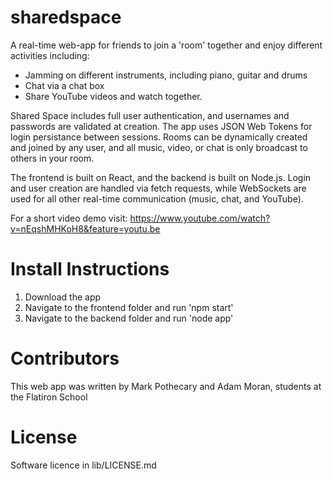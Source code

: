 # sharedspace
A real-time web-app for friends to join a 'room' together and enjoy different activities including:
* Jamming on different instruments, including piano, guitar and drums
* Chat via a chat box
* Share YouTube videos and watch together.

Shared Space includes full user authentication, and usernames and passwords are validated at creation. The app uses JSON Web Tokens for login persistance between sessions. Rooms can be dynamically created and joined by any user, and all music, video, or chat is only broadcast to others in your room.

The frontend is built on React, and the backend is built on Node.js. Login and user creation are handled via fetch requests, while WebSockets are used for all other real-time communication (music, chat, and YouTube).

For a short video demo visit:
https://www.youtube.com/watch?v=nEqshMHKoH8&feature=youtu.be

# Install Instructions
1. Download the app
2. Navigate to the frontend folder and run 'npm start'
3. Navigate to the backend folder and run 'node app'

# Contributors
This web app was written by Mark Pothecary and Adam Moran, students at the Flatiron School

# License
Software licence in lib/LICENSE.md
